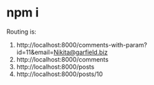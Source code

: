 # npm i

Routing is:
1. http://localhost:8000/comments-with-param?id=11&email=Nikita@garfield.biz
2. http://localhost:8000/comments
3. http://localhost:8000/posts
4. http://localhost:8000/posts/10
